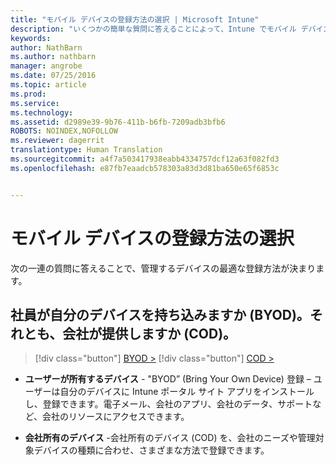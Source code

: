 ```yaml
---
title: "モバイル デバイスの登録方法の選択 | Microsoft Intune"
description: "いくつかの簡単な質問に答えることによって、Intune でモバイル デバイスを登録する方法を決定する"
keywords: 
author: NathBarn
ms.author: nathbarn
manager: angrobe
ms.date: 07/25/2016
ms.topic: article
ms.prod: 
ms.service: 
ms.technology: 
ms.assetid: d2989e39-9b76-411b-b6fb-7209adb3bfb6
ROBOTS: NOINDEX,NOFOLLOW
ms.reviewer: dagerrit
translationtype: Human Translation
ms.sourcegitcommit: a4f7a503417938eabb4334757dcf12a63f082fd3
ms.openlocfilehash: e87fb7eaadcb578303a83d3d81ba650e65f6853c


---
```


# モバイル デバイスの登録方法の選択

次の一連の質問に答えることで、管理するデバイスの最適な登録方法が決まります。

## **社員が自分のデバイスを持ち込みますか (BYOD)。それとも、会社が提供しますか (COD)。**

> [!div class="button"]
[BYOD >](choose-how-to-enroll-devices2.md)
> [!div class="button"]
[COD >](choose-how-to-enroll-devices3.md)

- **ユーザーが所有するデバイス** - "BYOD” (Bring Your Own Device) 登録 – ユーザーは自分のデバイスに Intune ポータル サイト アプリをインストールし、登録できます。電子メール、会社のアプリ、会社のデータ、サポートなど、会社のリソースにアクセスできます。  

- **会社所有のデバイス** -会社所有のデバイス (COD) を、会社のニーズや管理対象デバイスの種類に合わせ、さまざまな方法で登録できます。



<!--HONumber=Oct16_HO4-->


